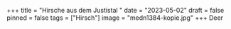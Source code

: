 +++
title = "Hirsche aus dem Justistal "
date = "2023-05-02"
draft = false
pinned = false
tags = ["Hirsch"]
image = "medn1384-kopie.jpg"
+++
Deer